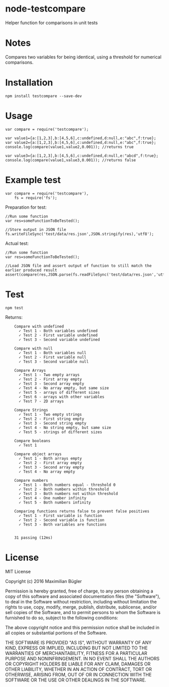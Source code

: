 # node-testcompare

Helper function for comparisons in unit tests

# Notes

Compares two variables for being identical, using a threshold for numerical comparisons.
    
# Installation

    npm install testcompare --save-dev

# Usage

    var compare = require('testcompare');
    
    var value1={a:[1,2,3],b:[4,5,6],c:undefined,d:null,e:"abc",f:true};
    var value2={a:[1,2,3],b:[4,5,6],c:undefined,d:null,e:"abc",f:true};
    console.log(compare(value1,value2,0.001)); //returns true
    
    var value3={a:[1,2,3],b:[4,5,6],c:undefined,d:null,e:"abcd",f:true};
    console.log(compare(value1,value3,0.001)); //returns false

# Example test

    var compare = require('testcompare'),
        fs = require('fs');

Preparation for test:
    
    //Run some function
    var res=someFunctionToBeTested();
    
    //Store output in JSON file
    fs.writeFileSync('test/data/res.json',JSON.stringify(res),'utf8');
    
Actual test:

    //Run some function
    var res=someFunctionToBeTested();
    
    //Load JSON file and assert output of function to still match the earlier produced result
    assert(compare(res,JSON.parse(fs.readFileSync('test/data/res.json','utf8')),0.001));



# Test

    npm test

Returns:

        Compare with undefined
          ✓ Test 1 - Both variables undefined
          ✓ Test 2 - First variable undefined
          ✓ Test 3 - Second variable undefined
      
        Compare with null
          ✓ Test 1 - Both variables null
          ✓ Test 2 - First variable null
          ✓ Test 3 - Second variable null
      
        Compare Arrays
          ✓ Test 1 - Two empty arrays
          ✓ Test 2 - First array empty
          ✓ Test 3 - Second array empty
          ✓ Test 4 - No array empty, but same size
          ✓ Test 5 - arrays of different sizes
          ✓ Test 6 - arrays with other variables
          ✓ Test 7 - 2D arrays
      
        Compare Strings
          ✓ Test 1 - Two empty strings
          ✓ Test 2 - First string empty
          ✓ Test 3 - Second string empty
          ✓ Test 4 - No string empty, but same size
          ✓ Test 5 - strings of different sizes
      
        Compare booleans
          ✓ Test 1
      
        Compare object arrays
          ✓ Test 1 - Both arrays empty
          ✓ Test 2 - First array empty
          ✓ Test 3 - Second array empty
          ✓ Test 4 - No array empty
      
        Compare numbers
          ✓ Test 1 - Both numbers equal - threshold 0
          ✓ Test 2 - Both numbers within threshold
          ✓ Test 3 - Both numbers not within threshold
          ✓ Test 4 - One number infinity
          ✓ Test 5 - Both numbers infinity

        Comparing functions returns false to prevent false positives
          ✓ Test 1 - First variable is function
          ✓ Test 2 - Second variable is function
          ✓ Test 3 - Both variables are functions
      
                  
        31 passing (12ms)

        

# License

MIT License

Copyright (c) 2016 Maximilian Bügler

Permission is hereby granted, free of charge, to any person obtaining a copy
of this software and associated documentation files (the "Software"), to deal
in the Software without restriction, including without limitation the rights
to use, copy, modify, merge, publish, distribute, sublicense, and/or sell
copies of the Software, and to permit persons to whom the Software is
furnished to do so, subject to the following conditions:

The above copyright notice and this permission notice shall be included in all
copies or substantial portions of the Software.

THE SOFTWARE IS PROVIDED "AS IS", WITHOUT WARRANTY OF ANY KIND, EXPRESS OR
IMPLIED, INCLUDING BUT NOT LIMITED TO THE WARRANTIES OF MERCHANTABILITY,
FITNESS FOR A PARTICULAR PURPOSE AND NONINFRINGEMENT. IN NO EVENT SHALL THE
AUTHORS OR COPYRIGHT HOLDERS BE LIABLE FOR ANY CLAIM, DAMAGES OR OTHER
LIABILITY, WHETHER IN AN ACTION OF CONTRACT, TORT OR OTHERWISE, ARISING FROM,
OUT OF OR IN CONNECTION WITH THE SOFTWARE OR THE USE OR OTHER DEALINGS IN THE
SOFTWARE.
